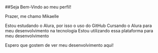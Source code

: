 ##Seja Bem-Vindo ao meu perfil!

Prazer, me chamo Mikaelle

Estou estudando o Alura, por isso o uso do GitHub Cursando o Alura para meu desenvolvimento na tecnologia Estou utilizando essa plataforma para meu desenvolvimento

Espero que gostem de ver meu desenvolvimento aqui!
